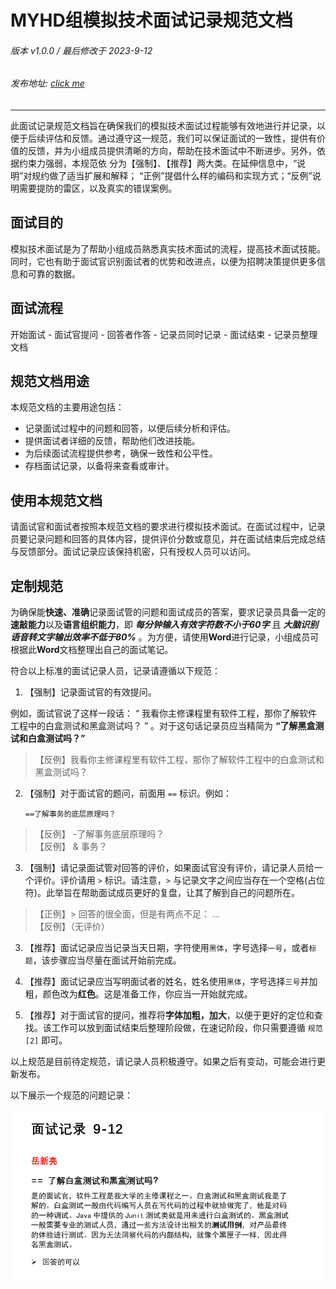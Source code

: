 # MYHD组模拟技术面试记录规范文档

###### 版本 v1.0.0 / 最后修改于 2023-9-12 
###### 发布地址: [click me](https://github.com/HmEJ/myGitHub/blob/main/Study_Notes/%E9%9D%A2%E8%AF%95%E8%AE%B0%E5%BD%95%E8%A7%84%E8%8C%83%E6%96%87%E6%A1%A3.md)

<hr>

此面试记录规范文档旨在确保我们的模拟技术面试过程能够有效地进行并记录，以便于后续评估和反馈。通过遵守这一规范，我们可以保证面试的一致性，提供有价值的反馈，并为小组成员提供清晰的方向，帮助在技术面试中不断进步。另外，依据约束力强弱，本规范依
分为【强制】、【推荐】两大类。在延伸信息中，“说明”对规约做了适当扩展和解释；
“正例”提倡什么样的编码和实现方式；“反例”说明需要提防的雷区，以及真实的错误案例。

## 面试目的

模拟技术面试是为了帮助小组成员熟悉真实技术面试的流程，提高技术面试技能。同时，它也有助于面试官识别面试者的优势和改进点，以便为招聘决策提供更多信息和可靠的数据。

## 面试流程

开始面试 - 面试官提问 - 回答者作答 - 记录员同时记录 - 面试结束 - 记录员整理文档

## 规范文档用途

本规范文档的主要用途包括：

- 记录面试过程中的问题和回答，以便后续分析和评估。
- 提供面试者详细的反馈，帮助他们改进技能。
- 为后续面试流程提供参考，确保一致性和公平性。
- 存档面试记录，以备将来查看或审计。

## 使用本规范文档

请面试官和面试者按照本规范文档的要求进行模拟技术面试。在面试过程中，记录员要记录问题和回答的具体内容，提供评价分数或意见，并在面试结束后完成总结与反馈部分。面试记录应该保持机密，只有授权人员可以访问。

## 定制规范

为确保能**快速、准确**记录面试管的问题和面试成员的答案，要求记录员具备一定的**速敲能力**以及**语言组织能力**，即 ***每分钟输入有效字符数不小于60字*** 且 ***大脑识别语音转文字输出效率不低于80%*** 。为方便，请使用**Word**进行记录，小组成员可根据此**Word**文档整理出自己的面试笔记。

符合以上标准的面试记录人员，记录请遵循以下规范：

1. 【强制】记录面试官的有效提问。

例如，面试官说了这样一段话： “ 我看你主修课程里有软件工程，那你了解软件工程中的白盒测试和黑盒测试吗？ ” 。对于这句话记录员应当精简为 **“了解黑盒测试和白盒测试吗？”**
>【反例】我看你主修课程里有软件工程，那你了解软件工程中的白盒测试和黑盒测试吗？

2. 【强制】对于面试官的题问，前面用 `==` 标识。例如：

    `==了解事务的底层原理吗？`
>【反例】 -了解事务底层原理吗？<br>
>【反例】 & 事务？

3. 【强制】请记录面试管对回答的评价，如果面试官没有评价，请记录人员给一个评价。评价请用 `>` 标识。请注意，`>` 与记录文字之间应当存在一个空格(占位符)。此举旨在帮助面试成员更好的复盘，让其了解到自己的问题所在。

>【正例】> 回答的很全面，但是有两点不足： ... <br>
>【反例】（无评价）

3. 【推荐】面试记录应当记录当天日期，字符使用`黑体`，字号选择`一号`，或者`标题`，该步骤应当尽量在面试开始前完成。

4. 【推荐】面试记录应当写明面试者的姓名，姓名使用`黑体`，字号选择`三号`并加粗，颜色改为**红色**。这是准备工作，你应当一开始就完成。

5. 【推荐】对于面试官的提问，推荐将**字体加粗，加大**，以便于更好的定位和查找。该工作可以放到面试结束后整理阶段做，在速记阶段，你只需要遵循 `规范[2]` 即可。

以上规范是目前待定规范，请记录人员积极遵守。如果之后有变动，可能会进行更新发布。

以下展示一个规范的问题记录：

![一个规范的记录](img/Snipaste_2023-09-12_15-32-00.png)